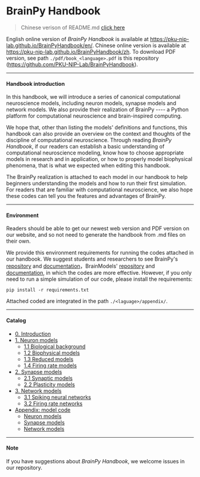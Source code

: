 # BrainPy Handbook

> Chinese verison of README.md [click here](README_zh.md)

English online version of *BrainPy Handbook* is available at https://pku-nip-lab.github.io/BrainPyHandbook/en/. Chinese online version is available at https://pku-nip-lab.github.io/BrainPyHandbook/zh. To download PDF version, see path `./pdf/book_<language>.pdf` is this repository (https://github.com/PKU-NIP-Lab/BrainPyHandbook).



------

#### Handbook introduction

In this handbook, we will introduce a series of canonical computational neuroscience models, including neuron models, synapse models and network models. We also provide their realization of BrainPy ---- a Python platform for computational neuroscience and brain-inspired computing.

We hope that, other than listing the models' definitions and functions, this handbook can also  provide an overview on the context and thoughts of the discipline of computational neuroscience. Through reading *BrainPy Handbook*, if our readers can establish a basic understanding of computational neuroscience modeling, know how to choose appropriate models in research and in application, or how to properly model biophysical phenomena, that is what we expected when editing this handbook.

The BrainPy realization is attached to each model in our handbook to help beginners understanding the models and how to run their first simulation. For readers that are familiar with computational neuroscience, we also hope these codes can tell you the features and advantages of BrainPy.



------

#### Environment

Readers should be able to get our newest web version and PDF version on our website, and so not need to generate the handbook from .md files on their own.

We provide this environment requirements for running the codes attached in our handbook. We suggest students and researchers to see BrainPy's [repository](https://github.com/PKU-NIP-Lab/BrainPy) and [documentation](https://brainpy.readthedocs.io/en/latest/)，BrainModels' [repository](https://github.com/PKU-NIP-Lab/BrainModels) and [documentation](https://brainmodels.readthedocs.io/en/latest/), in which the codes are more effective. However, if you only need to run a simple simulation of our code, please install the requirements:

```
pip install -r requirements.txt
```

Attached coded are integrated in the path `./<laguage>/appendix/`.



------

#### Catalog

* [0. Introduction](en/README.md)
* [1. Neuron models](en/neurons.md)
  * [1.1 Biological background](en/neurons/biological_background.md)
  * [1.2 Biophysical models](en/neurons/biophysical_models.md)
  * [1.3 Reduced models](en/neurons/reduced_models.md)
  * [1.4 Firing rate models](en/neurons/firing_rate_models.md)
* [2. Synapse models](en/synapses.md)
  * [2.1 Synaptic models](en/synapses/dynamics.md)
  * [2.2 Plasticity models](en/synapses/plasticity.md)
* [3. Network models](en/networks.md)
  * [3.1 Spiking neural networks](en/networks/spiking_neural_networks.md)
  * [3.2 Firing rate networks](en/networks/rate_models.md)
* [Appendix: model code](en/appendix.md)
  * [Neuron models](en/appendix/neurons.md)
  * [Synapse models](en/appendix/synapses.md)
  * [Network models](en/appendix/networks.md)



------

#### Note

If you have suggestions about *BrainPy Handbook*, we welcome issues in our repository.